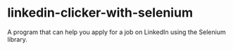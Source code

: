 # linkedin-clicker-with-selenium
A program that can help you apply for a job on LinkedIn using the Selenium library.
